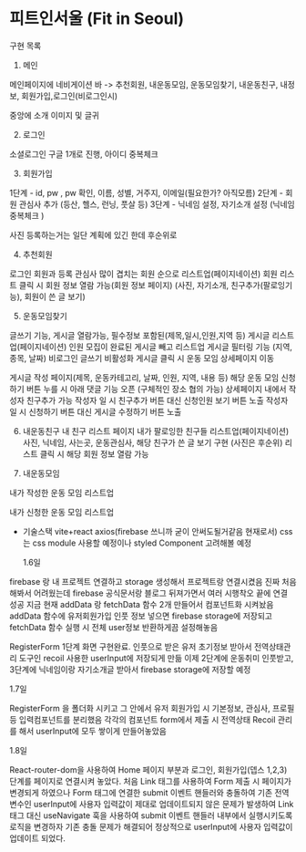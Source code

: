 # 피트인서울 (Fit in Seoul)

구현 목록

1. 메인

메인페이지에 네비게이션 바 -> 추천회원, 내운동모임, 운동모임찾기, 내운동친구, 내정보, 회원가입,로그인(비로그인시)

중앙에 소개 이미지 및 글귀

2. 로그인

소셜로그인 구글 1개로 진행, 아이디 중복체크

3. 회원가입

1단계 - id, pw , pw 확인, 이름, 성별, 거주지, 이메일(필요한가? 아직모름)
2단계 - 회원 관심사 추가 (등산, 헬스, 런닝, 풋살 등)
3단계 - 닉네임 설정, 자기소개 설정 (닉네임 중복체크 )

사진 등록하는거는 일단 계획에 있긴 한데 후순위로

4. 추천회원

로그인 회원과 등록 관심사 많이 겹치는 회원 순으로 리스트업(페이지네이션)
회원 리스트 클릭 시 회원 정보 열람 가능(회원 정보 페이지)
(사진, 자기소개, 친구추가(팔로잉기능), 회원이 쓴 글 보기)

5. 운동모임찾기

글쓰기 기능, 게시글 열람가능, 필수정보 포함된(제목,일시,인원,지역 등) 게시글 리스트업(페이지네이션)
인원 모집이 완료된 게시글 빼고 리스트업
게시글 필터링 기능 (지역, 종목, 날짜)
비로그인 글쓰기 비활성화
게시글 클릭 시 운동 모임 상세페이지 이동

게시글 작성 페이지(제목, 운동카테고리, 날짜, 인원, 지역, 내용 등)
해당 운동 모임 신청하기 버튼 누를 시 아래 댓글 기능 오픈 (구체적인 장소 협의 가능)
상세페이지 내에서 작성자 친구추가 가능
작성자 일 시 친구추가 버튼 대신 신청인원 보기 버튼 노출
작성자 일 시 신청하기 버튼 대신 게시글 수정하기 버튼 노출

6. 내운동친구
   내 친구 리스트 페이지
   내가 팔로잉한 친구들 리스트업(페이지네이션)
   사진, 닉네임, 사는곳, 운동관심사, 해당 친구가 쓴 글 보기 구현 (사진은 후순위)
   리스트 클릭 시 해당 회원 정보 열람 가능

7. 내운동모임

내가 작성한 운동 모임 리스트업

내가 신청한 운동 모임 리스트업

- 기술스택
  vite+react
  axios(firebase 쓰니까 굳이 안써도될거같음 현재로서)
  css는 css module 사용할 예정이나 styled Component 고려해볼 예정

  1.6일

firebase 랑 내 프로젝트 연결하고 storage 생성해서 프로젝트랑 연결시켰음
진짜 처음해봐서 어려웠는데 firebase 공식문서랑 블로그 뒤져가면서 여러 시행착오 끝에 연결 성공
지금 현재 addData 랑 fetchData 함수 2개 만들어서 컴포넌트화 시켜놨음
addData 함수에 유저회원가입 인풋 정보 넣으면 firebase storage에 저장되고 fetchData 함수 실행 시 전체 user정보 반환하게끔 설정해놓음

RegisterForm 1단계 화면 구현완료. 인풋으로 받은 유저 초기정보 받아서 전역상태관리 도구인 recoil 사용한 userInput에 저장되게 만듦
이제 2단계에 운동취미 인풋받고, 3단계에 닉네임이랑 자기소개글 받아서 firebase storage에 저장할 예정

1.7일

RegisterForm 을 폴더화 시키고 그 안에서 유저 회원가입 시 기본정보, 관심사, 프로필 등 입력컴포넌트를 분리했음
각각의 컴포넌트 form에서 제출 시 전역상태 Recoil 관리를 해서 userInput에 모두 쌓이게 만들어놓았음

1.8일

React-router-dom을 사용하여 Home 페이지 부분과 로그인, 회원가입(뎁스 1,2,3) 단계를 페이지로 연결시켜 놓았다.
처음 Link 태그를 사용하여 Form 제출 시 페이지가 변경되게 하였으나 Form 태그에 연결한 submit 이벤트 핸들러와 충돌하여
기존 전역변수인 userInput에 사용자 입력값이 제대로 업데이트되지 않은 문제가 발생하여 Link 태그 대신 useNavigate 훅을 사용하여 submit 이벤트 핸들러
내부에서 실행시키도록 로직을 변경하자 기존 충돌 문제가 해결되어 정상적으로 userInput에 사용자 입력값이 업데이트 되었다.
